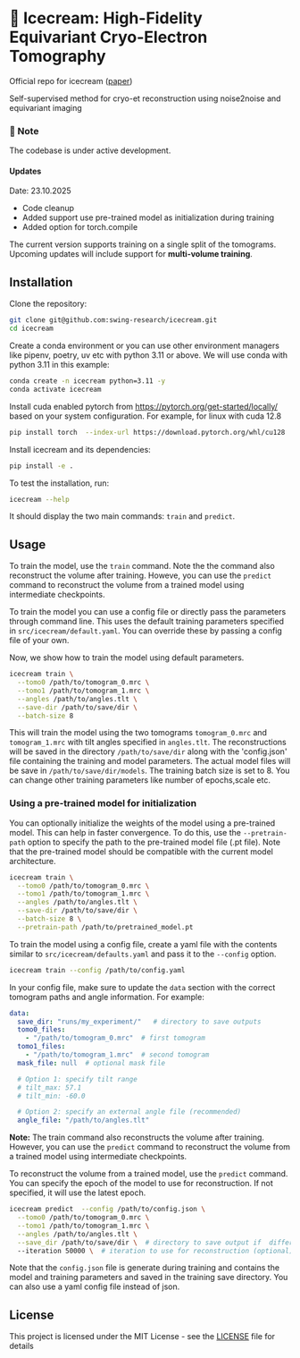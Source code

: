 # 🍦 Icecream: High-Fidelity Equivariant Cryo-Electron Tomography

Official repo for icecream ([paper](https://www.biorxiv.org/content/10.1101/2025.10.17.682746v1))

Self-supervised method for cryo-et reconstruction using noise2noise and equivariant imaging

### 🧊 Note
The codebase is under active development. 

#### Updates 
Date: 23.10.2025
 - Code cleanup 
 - Added support use pre-trained model as initialization during training 
 - Added option for torch.compile


The current version supports training on a single split of the tomograms.  
Upcoming updates will include support for **multi-volume training**.




## Installation

Clone the repository:

```bash
git clone git@github.com:swing-research/icecream.git
cd icecream
```

Create a conda environment or you can use other environment managers like pipenv, poetry, uv etc with python 3.11 or above. We will use conda
with python 3.11 in this example:

```bash
conda create -n icecream python=3.11 -y
conda activate icecream
```
Install cuda enabled pytorch from https://pytorch.org/get-started/locally/ based on your system configuration. For example, for linux with cuda 12.8

```bash
pip install torch  --index-url https://download.pytorch.org/whl/cu128
``` 

Install icecream and its dependencies:

```bash
pip install -e .
```
To test the installation, run:

```bash
icecream --help
```
It should display the two main commands: `train` and `predict`.



## Usage
To train the model, use the `train` command. Note the the command also reconstruct the volume after training. Howeve, you can use the `predict` command to reconstruct the volume from a trained model using intermediate checkpoints.


To train the model you can use a config file or directly pass the parameters through command line. This uses the default training parameters specified in `src/icecream/default.yaml`. You can override these by passing  a config file of your own. 

Now, we show how to train the model using default parameters. 

```bash
icecream train \
  --tomo0 /path/to/tomogram_0.mrc \
  --tomo1 /path/to/tomogram_1.mrc \
  --angles /path/to/angles.tlt \
  --save-dir /path/to/save/dir \
  --batch-size 8
```

This will train the model using the two tomograms `tomogram_0.mrc` and `tomogram_1.mrc` with tilt angles specified in `angles.tlt`. The reconstructions will be saved in the directory `/path/to/save/dir` along with the 'config.json' file containing the training and model parameters. The actual model files will be save in `/path/to/save/dir/models`. The training batch size is set to 8. You can change other training parameters like number of epochs,scale etc. 


### Using a pre-trained model for initialization
You can optionally initialize the weights of the model using a pre-trained model. This can help in faster convergence. To do this, use the `--pretrain-path` option to specify the path to the pre-trained model file (.pt file). Note that the pre-trained model should be compatible with the current model architecture.

```bash
icecream train \
  --tomo0 /path/to/tomogram_0.mrc \
  --tomo1 /path/to/tomogram_1.mrc \
  --angles /path/to/angles.tlt \
  --save-dir /path/to/save/dir \
  --batch-size 8 \
  --pretrain-path /path/to/pretrained_model.pt
```


To train the model using a config file, create a yaml file with the contents similar to `src/icecream/defaults.yaml` and pass it to the `--config` option. 
```bash
icecream train --config /path/to/config.yaml
```

In your config file, make sure to update the  `data` section with the correct tomogram paths and angle information. For example:

```yaml
data:
  save_dir: "runs/my_experiment/"   # directory to save outputs
  tomo0_files: 
    - "/path/to/tomogram_0.mrc"  # first tomogram
  tomo1_files: 
    - "/path/to/tomogram_1.mrc"  # second tomogram
  mask_file: null  # optional mask file

  # Option 1: specify tilt range
  # tilt_max: 57.1
  # tilt_min: -60.0

  # Option 2: specify an external angle file (recommended)
  angle_file: "/path/to/angles.tlt"
```

**Note:** The train command also reconstructs the volume after training. However, you can use the `predict` command to reconstruct the volume from a trained model using intermediate checkpoints.


To reconstruct the volume from a trained model, use the `predict` command. You can specify the epoch of the model to use for reconstruction. If not specified, it will use the latest epoch.

```bash
icecream predict  --config /path/to/config.json \
  --tomo0 /path/to/tomogram_0.mrc \
  --tomo1 /path/to/tomogram_1.mrc \
  --angles /path/to/angles.tlt \
  --save_dir /path/to/save/dir \  # directory to save output if  different from training (optional)
  --iteration 50000 \  # iteration to use for reconstruction (optional)
```
Note that the `config.json` file is generate during training and contains the model and training parameters and saved in the training save directory. You can also use a yaml config file instead of json. 


## License
This project is licensed under the MIT License - see the [LICENSE](LICENSE) file for details
